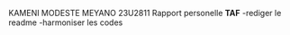KAMENI MODESTE MEYANO
23U2811
Rapport personelle
******TAF******
-rediger le readme
-harmoniser les codes
